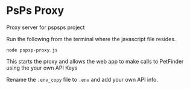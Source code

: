 # PsPs Proxy
Proxy server for pspsps project


Run the following from the terminal where the javascript file resides. 

`node pspsp-proxy.js`

This starts the proxy and allows the web app to make calls to PetFinder using the your own API Keys

Rename the `.env_copy` file to `.env` and add your own API info.
